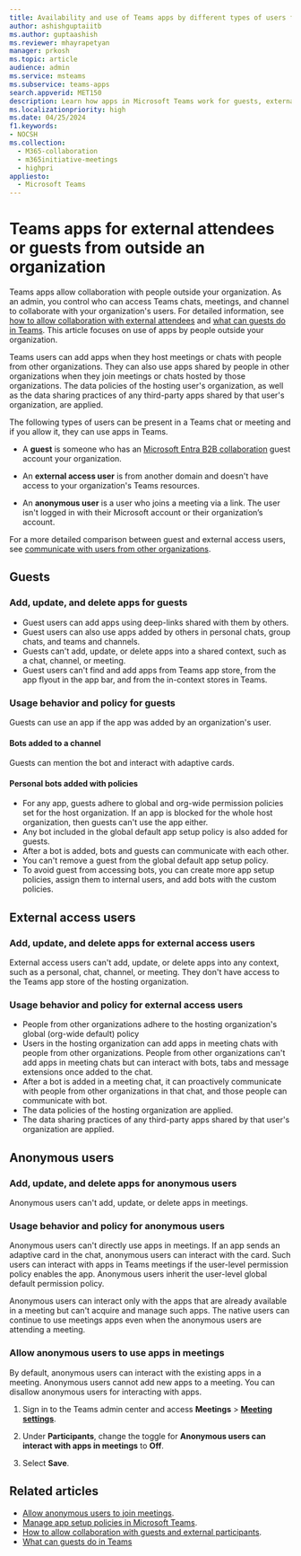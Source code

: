 ```yaml
---
title: Availability and use of Teams apps by different types of users from outside an organization
author: ashishguptaiitb
ms.author: guptaashish
ms.reviewer: mhayrapetyan
manager: prkosh
ms.topic: article
audience: admin
ms.service: msteams
ms.subservice: teams-apps
search.appverid: MET150
description: Learn how apps in Microsoft Teams work for guests, external access users, and anonymous users.
ms.localizationpriority: high
ms.date: 04/25/2024
f1.keywords:
- NOCSH
ms.collection: 
  - M365-collaboration
  - m365initiative-meetings
  - highpri
appliesto: 
  - Microsoft Teams
---
```


# Teams apps for external attendees or guests from outside an organization

Teams apps allow collaboration with people outside your organization. As an admin, you control who can access Teams chats, meetings, and channel to collaborate with your organization's users. For detailed information, see [how to allow collaboration with external attendees](manage-external-access.md) and [what can guests do in Teams](guest-access.md). This article focuses on use of apps by people outside your organization.

Teams users can add apps when they host meetings or chats with people from other organizations. They can also use apps shared by people in other organizations when they join meetings or chats hosted by those organizations. The data policies of the hosting user's organization, as well as the data sharing practices of any third-party apps shared by that user's organization, are applied.

The following types of users can be present in a Teams chat or meeting and if you allow it, they can use apps in Teams.

* A **guest** is someone who has an [Microsoft Entra B2B collaboration](/azure/active-directory/external-identities/what-is-b2b) guest account your organization.

* An **external access user** is from another domain and doesn't have access to your organization's Teams resources.

* An **anonymous user** is a user who joins a meeting via a link. The user isn't logged in with their Microsoft account or their organization’s account.

For a more detailed comparison between guest and external access users, see [communicate with users from other organizations](communicate-with-users-from-other-organizations.md).

## Guests

### Add, update, and delete apps for guests

* Guest users can add apps using deep-links shared with them by others.
* Guest users can also use apps added by others in personal chats, group chats, and teams and channels.
* Guests can't add, update, or delete apps into a shared context, such as a chat, channel, or meeting.
* Guest users can't find and add apps from Teams app store, from the app flyout in the app bar, and from the in-context stores in Teams.

### Usage behavior and policy for guests

Guests can use an app if the app was added by an organization's user.

#### Bots added to a channel

Guests can mention the bot and interact with adaptive cards.

#### Personal bots added with policies

* For any app, guests adhere to global and org-wide permission policies set for the host organization. If an app is blocked for the whole host organization, then guests can't use the app either.
* Any bot included in the global default app setup policy is also added for guests.
* After a bot is added, bots and guests can communicate with each other.
* You can't remove a guest from the global default app setup policy.
* To avoid guest from accessing bots, you can create more app setup policies, assign them to internal users, and add bots with the custom policies.

## External access users

### Add, update, and delete apps for external access users

External access users can't add, update, or delete apps into any context, such as a personal, chat, channel, or meeting. They don't have access to the Teams app store of the hosting organization.

### Usage behavior and policy for external access users

* People from other organizations adhere to the hosting organization's global (org-wide default) policy
* Users in the hosting organization can add apps in meeting chats with people from other organizations. People from other organizations can't add apps in meeting chats but can interact with bots, tabs and message extensions once added to the chat.
* After a bot is added in a meeting chat, it can proactively communicate with people from other organizations in that chat, and those people can communicate with bot.
* The data policies of the hosting organization are applied.
* The data sharing practices of any third-party apps shared by that user's organization are applied.

## Anonymous users

### Add, update, and delete apps for anonymous users

Anonymous users can't add, update, or delete apps in meetings.

### Usage behavior and policy for anonymous users

Anonymous users can't directly use apps in meetings. If an app sends an adaptive card in the chat, anonymous users can interact with the card. Such users can interact with apps in Teams meetings if the user-level permission policy enables the app. Anonymous users inherit the user-level global default permission policy.

Anonymous users can interact only with the apps that are already available in a meeting but can't acquire and manage such apps. The native users can continue to use meetings apps even when the anonymous users are attending a meeting.

### Allow anonymous users to use apps in meetings

By default, anonymous users can interact with the existing apps in a meeting. Anonymous users cannot add new apps to a meeting. You can disallow anonymous users for interacting with apps.

1. Sign in to the Teams admin center and access **Meetings** > **[Meeting settings](https://admin.teams.microsoft.com/meetings/settings)**.

1. Under **Participants**, change the toggle for **Anonymous users can interact with apps in meetings** to **Off**.

1. Select **Save**.

## Related articles

* [Allow anonymous users to join meetings](meeting-settings-in-teams.md#allow-anonymous-users-to-join-meetings).
* [Manage app setup policies in Microsoft Teams](teams-app-setup-policies.md).
* [How to allow collaboration with guests and external participants](manage-external-access.md).
* [What can guests do in Teams](guest-access.md)

